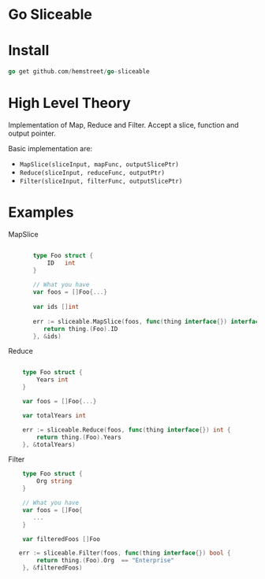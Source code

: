 Go Sliceable
===

Install
====

```go
go get github.com/hemstreet/go-sliceable
```

High Level Theory
===
Implementation of Map, Reduce and Filter. Accept a slice, function and output pointer.

Basic implementation are: 
* `MapSlice(sliceInput, mapFunc, outputSlicePtr)`
* `Reduce(sliceInput, reduceFunc, outputPtr)`
* `Filter(sliceInput, filterFunc, outputSlicePtr)`

Examples
===
MapSlice
``` go

       type Foo struct {
           ID   int
       }
   
       // What you have
       var foos = []Foo{...}
   
       var ids []int
   
       err := sliceable.MapSlice(foos, func(thing interface{}) interface{} {
          return thing.(Foo).ID
       }, &ids)
```

Reduce
``` go

    type Foo struct {
        Years int
    }

    var foos = []Foo{...}

    var totalYears int

    err := sliceable.Reduce(foos, func(thing interface{}) int {
        return thing.(Foo).Years
    }, &totalYears)
```

Filter
``` go
    type Foo struct {
        Org string
    }

    // What you have
    var foos = []Foo{
       ...
    }

    var filteredFoos []Foo

   err := sliceable.Filter(foos, func(thing interface{}) bool {
        return thing.(Foo).Org  == "Enterprise"
    }, &filteredFoos)
```
